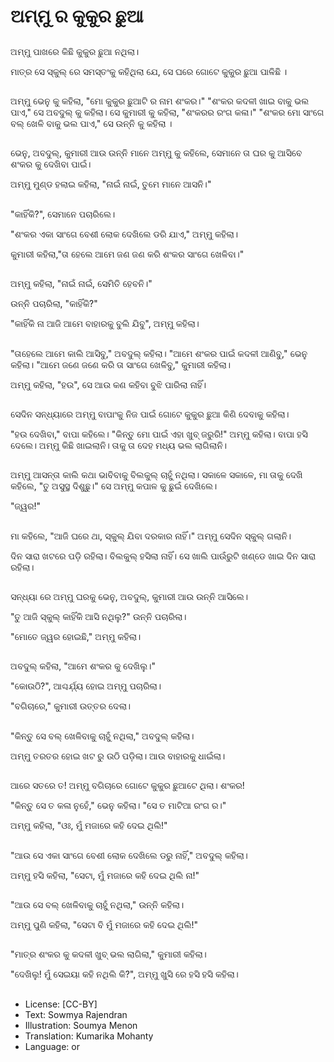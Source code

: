# ଅମ୍ମୁ ର କୁକୁର ଛୁଆ

##
ଅମ୍ମୁ ପାଖରେ କିଛି କୁକୁର ଛୁଆ ନଥିଲା।

ମାତ୍ର ସେ ସ୍କୁଲ୍ ରେ ସମସ୍ତଂକୁ କହିଥିଲା ଯେ, ସେ ଘରେ ଗୋଟେ କୁକୁର ଛୁଆ ପାଳିଛି ।

##
ଅମ୍ମୁ ଭେନୁ କୁ କହିଲା, "ମୋ କୁକୁର ଛୁଆଟି ର ନାମ ଶଂକର।"
"ଶଂକର କଦଳୀ ଖାଇ ବାକୁ ଭଲ ପାଏ," ସେ ଅବଦୁଲ୍ କୁ କହିଲା।
ସେ କୁମାରୀ କୁ କହିଲା, "ଶଂକରର ରଂଗ କଳା।"
"ଶଂକର ମୋ ସାଂଗେ ବଲ୍ ଖେଳି ବାକୁ ଭଲ ପାଏ," ସେ ଉନ୍ନି କୁ କହିଲା ।

##
ଭେନୁ, ଅବଦୁଲ୍, କୁମାରୀ ଆଉ ଉନ୍ନି ମାନେ ଅମ୍ମୁ କୁ କହିଲେ, ସେମାନେ ତା ଘର କୁ ଆସିବେ ଶଂକର କୁ ଦେଖିବା ପାଇଁ।

ଅମ୍ମୁ ମୁଣ୍ଡ ହଲାଇ କହିଲା, "ନାଇଁ ନାଇଁ, ତୁମେ ମାନେ ଆସନି।"

##
"କାହିଁକି?", ସେମାନେ ପଚାରିଲେ।

"ଶଂକର ଏକା ସାଂଗେ ବେଶୀ ଲୋକ ଦେଖିଲେ ଡରି ଯାଏ," ଅମ୍ମୁ କହିଲା।

କୁମାରୀ କହିଲା,"ତା ହେଲେ ଆମେ ଜଣ ଜଣ କରି ଶଂକର ସାଂଗେ ଖେଳିବା।"

##
ଅମ୍ମୁ କହିଲା, "ନାଇଁ ନାଇଁ, ସେମିତି ହେବନି।"

ଉନ୍ନି ପଚାରିଲା, "କାହିଁକି?"

"କାହିଁକି ନା ଆଜି ଆମେ ବାହାରକୁ ବୁଲି ଯିବୁ", ଅମ୍ମୁ କହିଲା।

##
"ତାହେଲେ ଆମେ କାଲି ଆସିବୁ," ଅବଦୁଲ୍ କହିଲା।
"ଆମେ ଶଂକର ପାଇଁ କଦଳୀ ଆଣିବୁ," ଭେନୁ କହିଲା।
"ଆମେ ଜଣେ ଜଣେ କରି ତା ସାଂଗେ ଖେଳିବୁ," କୁମାରୀ କହିଲା।

ଅମ୍ମୁ କହିଲା, "ହଉ", ସେ ଆଉ କଣ କହିବା ବୁଝି ପାରିଲା ନାହିଁ।

##
ସେଦିନ ସନ୍ଧ୍ୟାରେ ଅମ୍ମୁ ବାପାଂକୁ ନିଜ ପାଇଁ ଗୋଟେ କୁକୁର ଛୁଆ କିଣି ଦେବାକୁ କହିଲା। 

"ହଉ ଦେଖିବା," ବାପା କହିଲେ।
"କିନ୍ତୁ ମୋ ପାଇଁ ଏହା ଖୁବ୍ ଜରୁରି!" ଅମ୍ମୁ କହିଲା। ବାପା ହସି ଦେଲେ।
ଅମ୍ମୁ କିଛି ଖାଇଲାନି। ତାକୁ ତା ଦେହ ମଧ୍ୟ ଭଲ ଲାଗିଲାନି।

##
ଅମ୍ମୁ ଆସନ୍ତା କାଲି କଥା ଭାବିବାକୁ ବିଲକୁଲ୍ ଚାହୁଁ ନଥିଲା।
ସକାଳେ ସକାଳେ, ମା ତାକୁ ଦେଖି କହିଲେ, "ତୁ ଅସୁସ୍ଥ ଦିଶୁଛୁ।"
ସେ ଅମ୍ମୁ କପାଳ କୁ ଛୁଇଁ ଦେଖିଲେ। 

"ଜ୍ୱର!"

##
ମା କହିଲେ, "ଆଜି ଘରେ ଥା, ସ୍କୁଲ୍ ଯିବା ଦରକାର ନାହିଁ।"
ଅମ୍ମୁ ସେଦିନ ସ୍କୁଲ୍ ଗଲାନି। 

ଦିନ ସାରା ଖଟରେ ପଡ଼ି ରହିଲା। ବିଲକୁଲ୍ ହସିଲା ନାହିଁ।
ସେ ଖାଲି ପାଉଁରୁଟି ଖଣ୍ଡେ ଖାଇ ଦିନ ସାରା ରହିଲା।

##
ସନ୍ଧ୍ୟା ରେ ଅମ୍ମୁ ଘରକୁ ଭେନୁ, ଅବଦୁଲ୍, କୁମାରୀ ଆଉ ଉନ୍ନି ଆସିଲେ।

"ତୁ ଆଜି ସ୍କୁଲ୍ କାହିଁକି ଆସି ନଥିଲୁ?" ଉନ୍ନି ପଚାରିଲା।

"ମୋତେ ଜ୍ୱର ହୋଇଛି," ଅମ୍ମୁ କହିଲା।

##
ଅବଦୁଲ୍ କହିଲା, "ଆମେ ଶଂକର କୁ ଦେଖିଲୁ।"

"କୋଉଠି?", ଆଶ୍ଚର୍ଯ଼୍ୟ ହୋଇ ଅମ୍ମୁ ପଚାରିଲା।

"ବଗିଚାରେ," କୁମାରୀ ଉତ୍ତର ଦେଲା।

##
"କିନ୍ତୁ ସେ ବଲ୍ ଖେଳିବାକୁ ଚାହୁଁ ନଥିଲା," ଅବଦୁଲ୍ କହିଲା।

ଅମ୍ମୁ ତରତର ହୋଇ ଖଟ ରୁ ଉଠି ପଡ଼ିଲା। ଆଉ ବାହାରକୁ ଧାଇଁଲା।

##
ଆରେ ସତରେ ତ! ଅମ୍ମୁ ବଗିଚାରେ ଗୋଟେ କୁକୁର ଛୁଆଟେ ଥିଲା। ଶଂକର!

"କିନ୍ତୁ ସେ ତ କଳା ନୁହେଁ," ଭେନୁ କହିଲା। "ସେ ତ ମାଟିଆ ରଂଗ ର।" 

ଅମ୍ମୁ କହିଲା, "ଓଃ, ମୁଁ ମଜାରେ କହି ଦେଇ ଥିଲି!"

##
"ଆଉ ସେ ଏକା ସାଂଗେ ବେଶୀ ଲୋକ ଦେଖିଲେ ଡରୁ ନାହିଁ," ଅବଦୁଲ୍ କହିଲା।

ଅମ୍ମୁ ହସି କହିଲା, "ସେଟା, ମୁଁ ମଜାରେ କହି ଦେଇ ଥିଲି ନା!"

##
"ଆଉ ସେ ବଲ୍ ଖେଳିବାକୁ ଚାହୁଁ ନଥିଲା," ଉନ୍ନି କହିଲା।

ଅମ୍ମୁ ପୁଣି କହିଲା, "ସେଟା ବି ମୁଁ ମଜାରେ କହି ଦେଇ ଥିଲି!"

##
"ମାତ୍ର ଶଂକର କୁ କଦଳୀ ଖୁବ୍ ଭଲ ଲାଗିଲା," କୁମାରୀ କହିଲା।

"ଦେଖିଲୁ! ମୁଁ ସେଇୟା କହି ନଥିଲି କି?", ଅମ୍ମୁ ଖୁସି ରେ ହସି ହସି କହିଲା।

##
* License: [CC-BY]
* Text: Sowmya Rajendran
* Illustration: Soumya Menon
* Translation: Kumarika Mohanty
* Language: or
